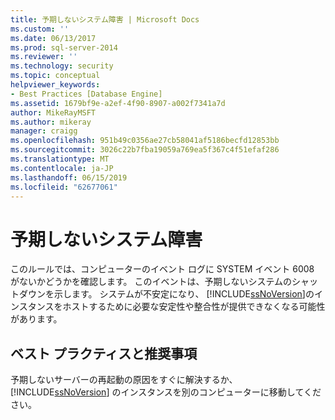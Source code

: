 ```yaml
---
title: 予期しないシステム障害 | Microsoft Docs
ms.custom: ''
ms.date: 06/13/2017
ms.prod: sql-server-2014
ms.reviewer: ''
ms.technology: security
ms.topic: conceptual
helpviewer_keywords:
- Best Practices [Database Engine]
ms.assetid: 1679bf9e-a2ef-4f90-8907-a002f7341a7d
author: MikeRayMSFT
ms.author: mikeray
manager: craigg
ms.openlocfilehash: 951b49c0356ae27cb58041af5186becfd12853bb
ms.sourcegitcommit: 3026c22b7fba19059a769ea5f367c4f51efaf286
ms.translationtype: MT
ms.contentlocale: ja-JP
ms.lasthandoff: 06/15/2019
ms.locfileid: "62677061"
---
```

# <a name="unexpected-system-failures"></a>予期しないシステム障害
  このルールでは、コンピューターのイベント ログに SYSTEM イベント 6008 がないかどうかを確認します。 このイベントは、予期しないシステムのシャットダウンを示します。 システムが不安定になり、 [!INCLUDE[ssNoVersion](../../includes/ssnoversion-md.md)]のインスタンスをホストするために必要な安定性や整合性が提供できなくなる可能性があります。  
  
## <a name="best-practices-recommendations"></a>ベスト プラクティスと推奨事項  
 予期しないサーバーの再起動の原因をすぐに解決するか、 [!INCLUDE[ssNoVersion](../../includes/ssnoversion-md.md)] のインスタンスを別のコンピューターに移動してください。  
  
  
